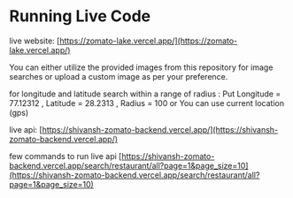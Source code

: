 # Running Live Code

live website: [https://zomato-lake.vercel.app/](https://zomato-lake.vercel.app/)

You can either utilize the provided images from this repository for image searches or upload a custom image as per your preference.

for longitude and latitude search within a range of radius : Put Longitude = 77.12312 , Latitude = 28.2313 , Radius = 100  or You can use current location (gps)

live api: [https://shivansh-zomato-backend.vercel.app/](https://shivansh-zomato-backend.vercel.app/)

few commands to run live api [https://shivansh-zomato-backend.vercel.app/search/restaurant/all?page=1&page_size=10](https://shivansh-zomato-backend.vercel.app/search/restaurant/all?page=1&page_size=10)
